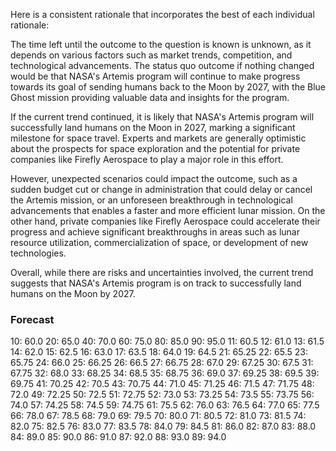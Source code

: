 Here is a consistent rationale that incorporates the best of each individual rationale:

The time left until the outcome to the question is known is unknown, as it depends on various factors such as market trends, competition, and technological advancements. The status quo outcome if nothing changed would be that NASA's Artemis program will continue to make progress towards its goal of sending humans back to the Moon by 2027, with the Blue Ghost mission providing valuable data and insights for the program.

If the current trend continued, it is likely that NASA's Artemis program will successfully land humans on the Moon in 2027, marking a significant milestone for space travel. Experts and markets are generally optimistic about the prospects for space exploration and the potential for private companies like Firefly Aerospace to play a major role in this effort.

However, unexpected scenarios could impact the outcome, such as a sudden budget cut or change in administration that could delay or cancel the Artemis mission, or an unforeseen breakthrough in technological advancements that enables a faster and more efficient lunar mission. On the other hand, private companies like Firefly Aerospace could accelerate their progress and achieve significant breakthroughs in areas such as lunar resource utilization, commercialization of space, or development of new technologies.

Overall, while there are risks and uncertainties involved, the current trend suggests that NASA's Artemis program is on track to successfully land humans on the Moon by 2027.

### Forecast

10: 60.0
20: 65.0
40: 70.0
60: 75.0
80: 85.0
90: 95.0
11: 60.5
12: 61.0
13: 61.5
14: 62.0
15: 62.5
16: 63.0
17: 63.5
18: 64.0
19: 64.5
21: 65.25
22: 65.5
23: 65.75
24: 66.0
25: 66.25
26: 66.5
27: 66.75
28: 67.0
29: 67.25
30: 67.5
31: 67.75
32: 68.0
33: 68.25
34: 68.5
35: 68.75
36: 69.0
37: 69.25
38: 69.5
39: 69.75
41: 70.25
42: 70.5
43: 70.75
44: 71.0
45: 71.25
46: 71.5
47: 71.75
48: 72.0
49: 72.25
50: 72.5
51: 72.75
52: 73.0
53: 73.25
54: 73.5
55: 73.75
56: 74.0
57: 74.25
58: 74.5
59: 74.75
61: 75.5
62: 76.0
63: 76.5
64: 77.0
65: 77.5
66: 78.0
67: 78.5
68: 79.0
69: 79.5
70: 80.0
71: 80.5
72: 81.0
73: 81.5
74: 82.0
75: 82.5
76: 83.0
77: 83.5
78: 84.0
79: 84.5
81: 86.0
82: 87.0
83: 88.0
84: 89.0
85: 90.0
86: 91.0
87: 92.0
88: 93.0
89: 94.0